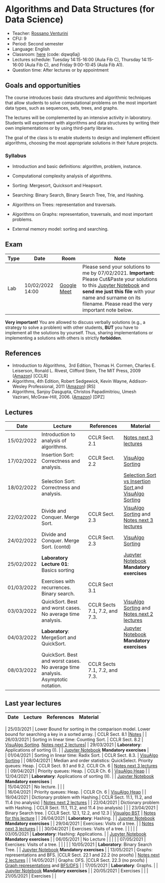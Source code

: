 # Algorithms and Data Structures (for Data Science)

* Teacher: [Rossano Venturini](http://pages.di.unipi.it/rossano)
* CFU: 9
* Period: Second semester
* Language: English
* Classroom: [here](https://classroom.google.com/u/0/c/Mzg4MzQ2ODk2MzQw) (code: dqwq6aj)
* Lectures schedule: Tuesday 14:15-16:00 (Aula Fib C), Thursday 14:15-16:00 (Aula Fib C), and Friday 9:00-10:45 (Aula Fib A1).
* Question time: After lectures or by appointment

## Goals and opportunities

The course introduces basic data structures and algorithmic techniques that allow students to solve computational problems on the most important data types, such as sequences, sets, trees, and graphs.

The lectures will be complemented by an intensive activity in laboratory.
Students will experiment with algorithms and data structures by writing their own implementations or by using third-party libraries.

The goal of the class is to enable students to design and implement efficient algorithms, choosing the most appropriate solutions in their future projects.

### Syllabus

- Introduction and basic definitions: algorithm, problem, instance.

- Computational complexity analysis of algorithms.

- Sorting: Mergesort, Quicksort and Heapsort.

- Searching: Binary Search, Binary Search Tree, Trie, and Hashing.

- Algorithms on Trees: representation and traversals.

- Algorithms on Graphs: representation, traversals, and most important problems.

- External memory model: sorting and searching.

## Exam

| Type | Date | Room | Note|
| ------------- | ------------- | ------------- | ----- |
| Lab | 10/02/2022 14:00 | [Google Meet](https://meet.google.com/lookup/f5575mxwil?authuser=1&hs=179) | Please send your solutions to me by 07/02/2021. **Important:**  Please Cut&Paste your solutions to this [Jupyter Notebook](Lab/Solutions_NAME_SURNAME.ipynb) and **send me just this file** with your name and surname on its filename. Please read the very important note below. |

**Very important!** You are allowed to discuss verbally solutions (e.g., a strategy to solve a problem) with other students, **BUT** you have to implement all the solutions by yourself. Thus, sharing implementations or implementing a solutions with others is strictly **forbidden**.

## References
*   Introduction to Algorithms,  3rd Edition, Thomas H. Cormen, Charles E. Leiserson, Ronald L. Rivest, Clifford Stein, The MIT Press, 2009 ([Amazon](http://www.amazon.com/Introduction-Algorithms-3rd-Thomas-Cormen/dp/0262033844/ref=sr_1_1?s=books&ie=UTF8&qid=1443160441&sr=1-1&keywords=introduction+to+algorithms)) [CCLR]
*   Algorithms, 4th Edition, Robert Sedgewick, Kevin Wayne, Addison-Wesley Professional, 2011 ([Amazon](http://www.amazon.com/Algorithms-4th-Edition-Robert-Sedgewick/dp/032157351X/ref=pd_sim_14_2?ie=UTF8&refRID=1A2NFN935EST0ZQARB6H&dpID=51UDgHU9z9L&dpSrc=sims&preST=_AC_UL160_SR130%2C160_)) [RS]
*   Algorithms, Sanjoy Dasgupta, Christos Papadimitriou, Umesh Vazirani, McGraw-Hill, 2006\. ([Amazon](http://www.amazon.com/Algorithms-Sanjoy-Dasgupta/dp/0073523402)) [DPZ]

## Lectures
| Date | Lecture | References | Material |
| ------------- | ------------- | ------------- | ------------- |
| 15/02/2022 | Introduction to analysis of algorithms.| CCLR Sect. 2.1 | [Notes next 3 lectures](Notes/Lectures_01-02-03.pdf)|
| 17/02/2022 | Insertion Sort: Correctness and analysis.| CCLR Sect. 2.2 | [VisuAlgo Sorting](https://visualgo.net/en/sorting) |
| 18/02/2022 | Selection Sort: Correctness and analysis.|  | [Selection Sort vs Insertion Sort ](Notes/L01_Insertion_Sort_vs_Selection_Sort.ipynb) and [VisuAlgo Sorting](https://visualgo.net/en/sorting)|
| 22/02/2022 | Divide and Conquer. Merge Sort. | CCLR Sect. 2.3  | [VisuAlgo Sorting](https://visualgo.net/en/sorting) and  [Notes next 3 lectures](Notes/Lecture_04-05-06.pdf) |
| 24/02/2022 | Divide and Conquer. Merge Sort. (contd)| CCLR Sect. 2.3  | [VisuAlgo Sorting](https://visualgo.net/en/sorting) |
| 25/02/2022 | **Laboratory Lecture 01**: Basics sorting | | [Jupyter Notebook](Lab/Lecture_01/L01_Basic_Sorting_no_sols.ipynb) **Mandatory exercises** |
| 01/03/2022 | Exercises with recurrences. Binary search. | CCLR Sect 3.1 | |
| 03/03/2022 | QuickSort. Best and worst cases. No average time analysis. | CCLR Sects 7.1, 7.2, and 7.3. | [VisuAlgo Sorting](https://visualgo.net/en/sorting) and [Notes next 2 lectures](Notes/Lecture_07-08.pdf) |
| 04/03/2022 | **Laboratory**: MergeSort and QuickSort. | | [Jupyter Notebook](Lab/Lecture_02/L02_Sorting_no_sols.ipynb) **Mandatory exercises** | 
| 08/03/2022 | QuickSort. Best and worst cases. No average time analysis.  Asymptotic notation.| CCLR Sects 7.1, 7.2, and 7.3. |  |


## Last year lectures
| Date | Lecture | References | Material |
| ------------- | ------------- | ------------- | ------------- |
 
| 25/03/2021 | Lower Bound for sorting in the comparison model. Lower bound for searching a key in a sorted array. | CCLR Sect. 8.1 |[Notes](Notes/Lecture_09.pdf) |
| 26/03/2021 | Sorting in linear time: Counting Sort. | CCLR Sect. 8.2 | [VisuAlgo Sorting](https://visualgo.net/en/sorting). [Notes next 2 lectures](Notes/Lecture_10-11.pdf)| 
| 29/03/2021 | **Laboratory**: Applications of sorting (I). | | [Jupyter Notebook](Lab/Lecture_03/L03_Sorting_Applications_Greedy_Algorithms_no_sols.ipynb) **Mandatory exercises** |  
| 01/04/2021 | Sorting in linear time: Radix Sort.  | CCLR Sect. 8.3. | [VisuAlgo Sorting](https://visualgo.net/en/sorting) | 
| 08/04/2021 | Median and order statistics: QuickSelect. Priority queues: Heap. | CCLR Sect. 9.1 and 9.2. CCLR Ch. 6 | [Notes next 3 lectures](Notes/Lecture_12-13-14.pdf) |
| 09/04/2021 | Priority queues: Heap. | CCLR Ch. 6 | [VisuAlgo Heap](https://visualgo.net/en/heap?slide=1) |
| 12/04/2021 | **Laboratory**: Applications of sorting (II). | | [Jupyter Notebook](Lab/Lecture_04/L04_Sorting_Applications_II_no_sols.ipynb) **Mandatory exercises** |  
| 15/04/2021 | No lecture. | | |  
| 16/04/2021 | Priority queues: Heap. | CCLR Ch. 6 | [VisuAlgo Heap](https://visualgo.net/en/heap?slide=1) |
| 19/04/2021 | Dictionary problem with Hashing.| CCLR Sect. 11.1, 11.2, and 11.4 (no analysis) | [Notes next 2 lectures](Notes/Lecture_15-16.pdf) | 
| 22/04/2021 | Dictionary problem with Hashing. | CCLR Sect. 11.1, 11.2, and 11.4 (no analysis) | | 
| 23/04/2021 | Binary Search tree. | CCLR Sect. 12.1, 12.2, and 12.3  | [Visualgo BST](https://visualgo.net/en/bst) | [Notes for this lecture](Notes/Lecture_17.pdf) | 
| 26/04/2021 | **Laboratory**: Hashing. | | [Jupyter Notebook](Lab/Lecture_05/L05_Hashing_no_sols.ipynb) **Mandatory exercises** |
| 29/04/2021 | Exercises: Visits of a tree. |  | [Notes next 3 lectures](Notes/Lecture_18-19-20.pdf) | | 
| 30/04/2021 | Exercises: Visits of a tree. |  | | | 
| 03/05/2021 | **Laboratory**: Hashing: Applications.  | | [Jupyter Notebook](Lab/Lecture_06/L06_Hashing_Applications_no_sols.ipynb) **Mandatory exercises** |
| 06/05/2021 | No Lecture |  | | | 
| 07/05/2021 | Exercises: Visits of a tree. |  | | | 
| 10/05/2021 | **Laboratory**: Binary Search Tree.  | | [Jupyter Notebook](Lab/Lecture_07/L07_Binary_Search_Tree_no_sols.ipynb) **Mandatory exercises** |
| 13/05/2021 | Graphs: representations and BFS. |CCLR Sect. 22.1 and 22.2 (no proofs) | [Notes next 2 lectures](Notes/Lecture_21-22.pdf) | 
| 14/05/2021 | Graphs: DFS. |CCLR Sect. 22.3 (no proofs) | [Graph representations](https://visualgo.net/en/graphds) and [BFS/DFS](https://visualgo.net/en/dfsbfs) | 
| 17/05/2021 | **Laboratory**: Graphs.  | | [Jupyter Notebook](Lab/Lecture_08/L08_Graphs_with_NetworkX_no_sols.ipynb) **Mandatory exercises** |
| 20/05/2021 | Exercises | |
| 21/05/2021 | Exercises | |
